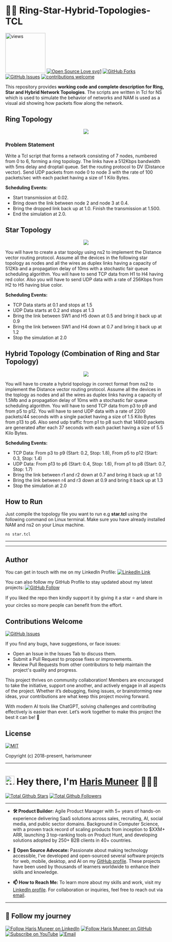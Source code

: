# 👨‍💻 Ring-Star-Hybrid-Topologies-TCL
<a href="https://github.com/harismuneer"><img alt="views" title="Github views" src="https://komarev.com/ghpvc/?username=harismuneer&style=flat-square" width="125"/></a>
[![Open Source Love svg1](https://badges.frapsoft.com/os/v1/open-source.svg?v=103)](#)
[![GitHub Forks](https://img.shields.io/github/forks/harismuneer/Ring-Star-Hybrid-Topologies-TCL.svg?style=social&label=Fork&maxAge=2592000)](https://www.github.com/harismuneer/Ring-Star-Hybrid-Topologies-TCL/fork)
[![GitHub Issues](https://img.shields.io/github/issues/harismuneer/Ring-Star-Hybrid-Topologies-TCL.svg?style=flat&label=Issues&maxAge=2592000)](https://www.github.com/harismuneer/Ring-Star-Hybrid-Topologies-TCL/issues)
[![contributions welcome](https://img.shields.io/badge/contributions-welcome-brightgreen.svg?style=flat&label=Contributions&colorA=red&colorB=black	)](#)

This repository provides **working code and complete description for Ring, Star and Hybrid Network Topologies**. The scripts are written in Tcl for NS which is used to simulate the behavior of networks and NAM is used as a visual aid showing how packets flow along the network.

## Ring Topology
<p align="middle">
  <img src="../master/images/ring.png"/>
 </p>

### Problem Statement
Write a Tcl script that forms a network consisting of 7 nodes, numbered from 0 to 6, forming a ring topology. The links have a 512Kbps bandwidth with 5ms delay and droptail queue. Set the routing protocol to DV (Distance vector). Send UDP packets from node 0 to node 3 with the rate of 100 packets/sec with each packet having a size of 1 Kilo Bytes. 

**Scheduling Events:**

- Start transmission at 0.02. 
- Bring down the link between node 2 and node 3 at 0.4. 
- Bring the dropped link back up at 1.0. Finish the transmission at 1.500. 
- End the simulation at 2.0.

## Star Topology
<p align="middle">
  <img src="../master/images/star.png"/>
 </p>

You will have to create a star topolgy using ns2 to implement the Distance vector routing protocol. Assume all the devices in the following star topology as nodes and all the wires as duplex links having a capacity of 512Kb and a propagation delay of 10ms with a stochastic fair queue scheduling algorithm. You will have to send TCP data from H1 to H4 having red color. Also you will have to send UDP data with a rate of 256Kbps from H2 to H5 having blue color.

**Scheduling Events:**
- TCP Data starts at 0.1 and stops at 1.5
- UDP Data starts at 0.2 and stops at 1.3
- Bring the link between SW1 and H5 down at 0.5 and bring it back up at 0.9
- Bring the link between SW1 and H4 down at 0.7 and bring it back up at 1.2
- Stop the simulation at 2.0

## Hybrid Topology (Combination of Ring and Star Topology)
<p align="middle">
  <img src="../master/images/hybrid.png"/>
 </p>

You will have to create a hybrid topology in correct format from ns2 to implement the Distance vector routing protocol. Assume all the devices in the toplogy as nodes and all the wires as duplex links having a capacity of 1.5Mb and a propagation delay of 10ms with a stochastic fair queue scheduling algorithm. You will have to send TCP data from p3 to p9 and from p5 to p12. You will have to send UDP data with a rate of 2200 packets/44 seconds with a single packet having a size of 1.5 Kilo Bytes from p13 to p6. Also send udp traffic from p1 to p8 such that 14800 packets are generated after each 37 seconds with each packet having a size of 5.5 Kilo Bytes.

**Scheduling Events:**
- TCP Data: From p3 to p9 (Start: 0.2, Stop: 1.8), From p5 to p12 (Start: 0.3, Stop: 1.4)
- UDP Data: From p13 to p6 (Start: 0.4, Stop: 1.6), From p1 to p8 (Start: 0.7, Stop: 1.7)
- Bring the link between r1 and r2 down at 0.7 and bring it back up at 1.0
- Bring the link between r4 and r3 down at 0.9 and bring it back up at 1.3
- Stop the simulation at 2.0

## How to Run
Just compile the topology file you want to run e.g **star.tcl** using the following command on Linux terminal. Make sure you have already installed NAM and ns2 on your Linux machine.

``` ns star.tcl ```

----------
<hr>

## Author
You can get in touch with me on my LinkedIn Profile: [![LinkedIn Link](https://img.shields.io/badge/Connect-harismuneer-blue.svg?logo=linkedin&longCache=true&style=social&label=Follow)](https://www.linkedin.com/in/harismuneer)

You can also follow my GitHub Profile to stay updated about my latest projects: [![GitHub Follow](https://img.shields.io/badge/Connect-harismuneer-blue.svg?logo=Github&longCache=true&style=social&label=Follow)](https://github.com/harismuneer)

If you liked the repo then kindly support it by giving it a star ⭐ and share in your circles so more people can benefit from the effort.


## Contributions Welcome
[![GitHub Issues](https://img.shields.io/github/issues/harismuneer/Ring-Star-Hybrid-Topologies-TCL.svg?style=flat&label=Issues&maxAge=2592000)](https://www.github.com/harismuneer/Ring-Star-Hybrid-Topologies-TCL/issues)

If you find any bugs, have suggestions, or face issues:

- Open an Issue in the Issues Tab to discuss them.
- Submit a Pull Request to propose fixes or improvements.
- Review Pull Requests from other contributors to help maintain the project's quality and progress.

This project thrives on community collaboration! Members are encouraged to take the initiative, support one another, and actively engage in all aspects of the project. Whether it’s debugging, fixing issues, or brainstorming new ideas, your contributions are what keep this project moving forward.

With modern AI tools like ChatGPT, solving challenges and contributing effectively is easier than ever. Let’s work together to make this project the best it can be! 🚀


## License
[![MIT](https://img.shields.io/cocoapods/l/AFNetworking.svg?style=style&label=License&maxAge=2592000)](../master/LICENSE)

Copyright (c) 2018-present, harismuneer                                                        


<!-- PROFILE_INTRO_START -->

<hr>

<h1> <a href="#"><img src="https://media.giphy.com/media/hvRJCLFzcasrR4ia7z/giphy.gif" alt="Waving hand" width="28"></a>
Hey there, I'm <a href="https://www.linkedin.com/in/harismuneer/">Haris Muneer</a> 👨🏻‍💻
</h1>


<a href="https://github.com/harismuneer"><img src="https://img.shields.io/github/stars/harismuneer" alt="Total Github Stars"></a>
<a href="https://github.com/harismuneer?tab=followers"><img src="https://img.shields.io/github/followers/harismuneer" alt="Total Github Followers"></a>

<hr>

- <b>🛠️ Product Builder:</b> Agile Product Manager with 5+ years of hands-on experience delivering SaaS solutions across sales, recruiting, AI, social media, and public sector domains. Background in Computer Science, with a proven track record of scaling products from inception to $XXM+ ARR, launching 3 top-ranking tools on Product Hunt, and developing solutions adopted by 250+ B2B clients in 40+ countries.  
 
- <b>🌟 Open Source Advocate:</b> Passionate about making technology accessible, I’ve developed and open-sourced several software projects for web, mobile, desktop, and AI on my <a href="https://github.com/harismuneer">GitHub profile</a>. These projects have been used by thousands of learners worldwide to enhance their skills and knowledge.

- <b>📫 How to Reach Me:</b> To learn more about my skills and work, visit my <a href="https://www.linkedin.com/in/harismuneer">LinkedIn profile</a>. For collaboration or inquiries, feel free to reach out via <a href="mailto:haris.muneer5@gmail.com">email</a>.

<hr>

<h2 align="left">🤝 Follow my journey</h2>
<p align="left">
  <a href="https://www.linkedin.com/in/harismuneer"><img title="Follow Haris Muneer on LinkedIn" src="https://img.shields.io/badge/LinkedIn-0077B5?style=for-the-badge&logo=linkedin&logoColor=white"/></a>
  <a href="https://github.com/harismuneer"><img title="Follow Haris Muneer on GitHub" src="https://img.shields.io/badge/GitHub-100000?style=for-the-badge&logo=github&logoColor=white"/></a>
  <a href="https://www.youtube.com/@haris_muneer?sub_confirmation=1"><img title="Subscribe on YouTube" src="https://img.shields.io/badge/YouTube-FF0000?style=for-the-badge&logo=youtube&logoColor=white"/></a> 
  <a href="mailto:haris.muneer5@gmail.com"><img title="Email" src="https://img.shields.io/badge/Gmail-D14836?style=for-the-badge&logo=gmail&logoColor=white"/></a>
</p>



<!-- PROFILE_INTRO_END -->




